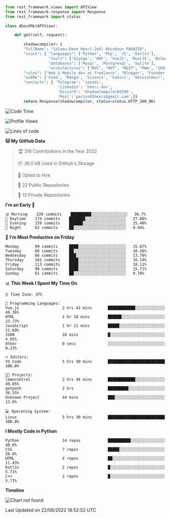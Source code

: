 ###
```python
from rest_framework.views import APIView
from rest_framework.response import Response
from rest_framework import status

class AboutMe(APIView):

    def get(self, request):

        shadowcompiler= {
        "fullName": "Salaou-Deen Henri-Joël Abiodoun PARAISO",
        "stack": { "languages": ['Python', 'Php', 'JS', 'Kotlin'],
                   "tools": ['Django', 'DRF', 'VueJS', 'NuxtJS', 'Bulma', 'Beufy'],
                   "databases": ['Mysql', 'Postgresql', 'Sqlite'],
                   "architectures": ["MVC", "MVT", "REST", "PWA", "SPA"]},        
        "roles": ["Web & Mobile dev as freelance", "Blogger", "Founder at @henrid3v", "Mentor"],
        "askMe": ['Food', 'Manga', 'Science', 'Comics', 'NaturalHair', 'Photography', 'Tech', 'Programming'],
        "contacts": { 'Telegram': 'imsadi',
                       'Linkedin': 'henri-dev',
                       'Discord': 'ShadowCompiler#2596',
                       'Mail':'pariso03henri@gmail.com',}}
        return Response(shadowcompiler, status=status.HTTP_200_OK)

```                    

<!--START_SECTION:waka-->
![Code Time](http://img.shields.io/badge/Code%20Time-321%20hrs%2044%20mins-blue)

![Profile Views](http://img.shields.io/badge/Profile%20Views-0-blue)

![Lines of code](https://img.shields.io/badge/From%20Hello%20World%20I%27ve%20Written-55%20Thousand%20lines%20of%20code-blue)

**🐱 My GitHub Data** 

> 🏆 319 Contributions in the Year 2022
 > 
> 📦 36.0 kB Used in GitHub's Storage 
 > 
> 💼 Opted to Hire
 > 
> 📜 22 Public Repositories 
 > 
> 🔑 13 Private Repositories  
 > 
**I'm an Early 🐤** 

```text
🌞 Morning    229 commits    █████████░░░░░░░░░░░░░░░░   36.7% 
🌆 Daytime    174 commits    ███████░░░░░░░░░░░░░░░░░░   27.88% 
🌃 Evening    159 commits    ██████░░░░░░░░░░░░░░░░░░░   25.48% 
🌙 Night      62 commits     ██░░░░░░░░░░░░░░░░░░░░░░░   9.94%

```
📅 **I'm Most Productive on Friday** 

```text
Monday       99 commits     ████░░░░░░░░░░░░░░░░░░░░░   15.87% 
Tuesday      66 commits     ██░░░░░░░░░░░░░░░░░░░░░░░   10.58% 
Wednesday    86 commits     ███░░░░░░░░░░░░░░░░░░░░░░   13.78% 
Thursday     101 commits    ████░░░░░░░░░░░░░░░░░░░░░   16.19% 
Friday       113 commits    ████░░░░░░░░░░░░░░░░░░░░░   18.11% 
Saturday     98 commits     ████░░░░░░░░░░░░░░░░░░░░░   15.71% 
Sunday       61 commits     ██░░░░░░░░░░░░░░░░░░░░░░░   9.78%

```


📊 **This Week I Spent My Time On** 

```text
⌚︎ Time Zone: UTC

💬 Programming Languages: 
Vue.js                   2 hrs 42 mins       ████████████░░░░░░░░░░░░░   49.36% 
HTML                     1 hr 18 mins        ██████░░░░░░░░░░░░░░░░░░░   23.77% 
JavaScript               1 hr 11 mins        █████░░░░░░░░░░░░░░░░░░░░   21.69% 
JSON                     16 mins             █░░░░░░░░░░░░░░░░░░░░░░░░   4.95% 
Other                    0 secs              ░░░░░░░░░░░░░░░░░░░░░░░░░   0.23%

🔥 Editors: 
VS Code                  5 hrs 30 mins       █████████████████████████   100.0%

🐱‍💻 Projects: 
lemocontrol              2 hrs 44 mins       ████████████░░░░░░░░░░░░░   49.85% 
getpath                  2 hrs               █████████░░░░░░░░░░░░░░░░   36.55% 
Unknown Project          44 mins             ███░░░░░░░░░░░░░░░░░░░░░░   13.6%

💻 Operating System: 
Linux                    5 hrs 30 mins       █████████████████████████   100.0%

```

**I Mostly Code in Python** 

```text
Python                   14 repos            ██████████░░░░░░░░░░░░░░░   40.0% 
CSS                      7 repos             █████░░░░░░░░░░░░░░░░░░░░   20.0% 
HTML                     4 repos             ██░░░░░░░░░░░░░░░░░░░░░░░   11.43% 
Kotlin                   2 repos             █░░░░░░░░░░░░░░░░░░░░░░░░   5.71% 
C++                      2 repos             █░░░░░░░░░░░░░░░░░░░░░░░░   5.71%

```


**Timeline**

![Chart not found](https://raw.githubusercontent.com/shadowcompiler/shadowcompiler/main/charts/bar_graph.png) 


 Last Updated on 22/08/2022 18:52:52 UTC
<!--END_SECTION:waka-->
